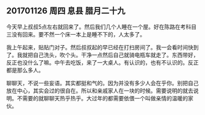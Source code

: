 ## 201701126  周四  息县  腊月二十九

今天早上叔叔5点左右就回来了。然后我们几个人睡在一个屋。好在陈路在考科目三没有回来。要不然一个床一本上是睡不下的，人太多了。

我上午起来，贴贴门对子。然后叔叔起的早已经在打扫房间了。我一会看时间快到了。我就把自己洗头，吹个头。干净一点然后自己就骑电瓶车就走了。东西带好，反正也没什么了嘛。中午去吃饭，来了一大桌人。有认识的，也有不认识的。反正都是那么多人。

聊聊天，不说一些妄语。其实都挺和气的。因为并没有多少人会在乎你。别把自己放在中心，其实会过的很自在。所以和亲戚家人在一块的时候。需要说明的就去说明。不需要的就聊聊天热乎热乎。大过年的都需要依偎一个叫做亲情的温暖的家伙。 

